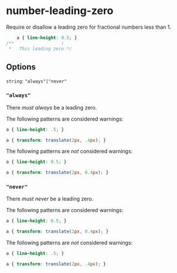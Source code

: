 # number-leading-zero

Require or disallow a leading zero for fractional numbers less than 1.

```css
    a { line-height: 0.5; }
/**                  ↑
 *   This leading zero */
```

## Options

`string`: `"always"|"never"`

### `"always"`

There *must always* be a leading zero.

The following patterns are considered warnings:

```css
a { line-height: .5; }
```

```css
a { transform: translate(2px, .4px); }
```

The following patterns are *not* considered warnings:

```css
a { line-height: 0.5; }
```

```css
a { transform: translate(2px, 0.4px); }
```

### `"never"`

There *must never* be a leading zero.

The following patterns are considered warnings:

```css
a { line-height: 0.5; }
```

```css
a { transform: translate(2px, 0.4px); }
```


The following patterns are *not* considered warnings:

```css
a { line-height: .5; }
```

```css
a { transform: translate(2px, .4px); }
```
